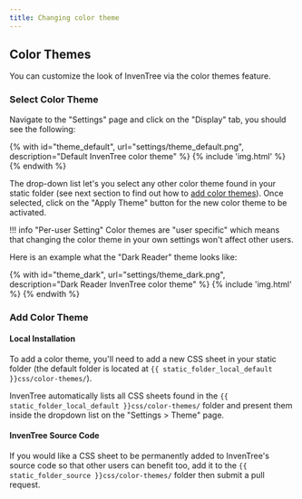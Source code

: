 ```yaml
---
title: Changing color theme
---
```


## Color Themes

You can customize the look of InvenTree via the color themes feature.

### Select Color Theme

Navigate to the "Settings" page and click on the "Display" tab, you should see the following:

{% with id="theme_default", url="settings/theme_default.png", description="Default InvenTree color theme" %}
{% include 'img.html' %}
{% endwith %}

The drop-down list let's you select any other color theme found in your static folder (see next section to find out how to [add color themes](#add-color-themes)). Once selected, click on the "Apply Theme" button for the new color theme to be activated.

!!! info "Per-user Setting"
	Color themes are "user specific" which means that changing the color theme in your own settings won't affect other users.

Here is an example what the "Dark Reader" theme looks like:

{% with id="theme_dark", url="settings/theme_dark.png", description="Dark Reader InvenTree color theme" %}
{% include 'img.html' %}
{% endwith %}

### Add Color Theme

#### Local Installation
To add a color theme, you'll need to add a new CSS sheet in your static folder (the default folder is located at `{{ static_folder_local_default }}css/color-themes/`).

InvenTree automatically lists all CSS sheets found in the `{{ static_folder_local_default }}css/color-themes/` folder and present them inside the dropdown list on the "Settings > Theme" page.

#### InvenTree Source Code

If you would like a CSS sheet to be permanently added to InvenTree's source code so that other users can benefit too, add it to the `{{ static_folder_source }}css/color-themes/` folder then submit a pull request.
